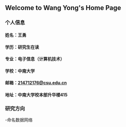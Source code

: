 ## Welcome to Wang Yong's Home Page

### 个人信息
#### 姓名：王勇
#### 学历：研究生在读
#### 专业：电子信息（计算机技术）
#### 学校：中南大学
#### 邮箱：214712176@csu.edu.cn
#### 地址：中南大学校本部升华楼415

### 研究方向
-命名数据网络
